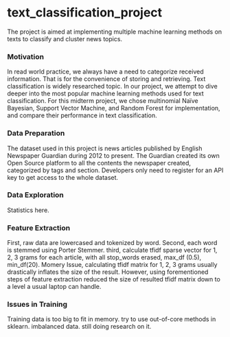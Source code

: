 # text_classification_project
The project is aimed at implementing multiple machine learning methods on texts to classify and cluster news topics.

### Motivation
In read world practice, we always have a need to categorize received information. That is for the convenience of storing and retrieving. Text classification is widely researched topic. In our project, we attempt to dive deeper into the most popular machine learning methods used for text classification. For this midterm project, we chose multinomial Naïve Bayesian, Support Vector Machine, and Random Forest for implementation, and compare their performance in text classification.

### Data Preparation
The dataset used in this project is news articles published by English Newspaper Guardian during 2012 to present. The Guardian created its own Open Source platform to all the contents the newspaper created, categorized by tags and section. Developers only need to register for an API key to get access to the whole dataset.

### Data Exploration
Statistics here.

### Feature Extraction
First, raw data are lowercased and tokenized by word. 
Second, each word is stemmed using Porter Stemmer.
third, calculate tfidf sparse vector for 1, 2, 3 grams for each article, with all stop_words erased, max_df (0.5), min_df(20).
Momery Issue, calculating tfidf matrix for 1, 2, 3 grams usually drastically inflates the size of the result. However, using forementioned steps of feature extraction reduced the size of resulted tfidf matrix down to a level a usual laptop can handle.

### Issues in Training
Training data is too big to fit in memory. try to use out-of-core methods in sklearn.
imbalanced data. still doing research on it.
